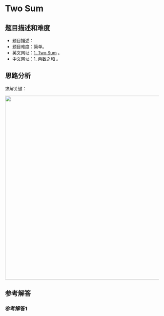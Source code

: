 # Two Sum

## 题目描述和难度
+ 题目描述：
+ 题目难度：简单。
+ 英文网址：[1. Two Sum](https://leetcode.com/problems/two-sum/description/)  。
+ 中文网址：[1. 两数之和](https://leetcode-cn.com/problems/two-sum/description/)  。
## 思路分析
求解关键：

<img src="https://liweiwei1419.github.io/images/leetcode-solution/" width="600">

## 参考解答
### 参考解答1

```java

```